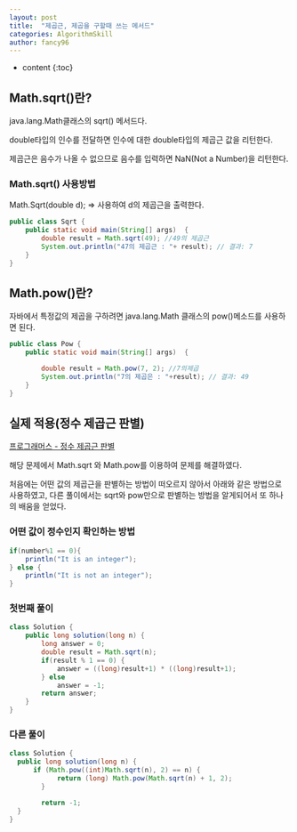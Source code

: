 ```yaml
---
layout: post
title:  "제곱근, 제곱을 구할때 쓰는 메서드"
categories: AlgorithmSkill
author: fancy96
---
```

* content
{:toc}

## Math.sqrt()란?

java.lang.Math클래스의 sqrt() 메서드다.

double타입의 인수를 전달하면 인수에 대한 double타입의 제곱근 값을 리턴한다.

제곱근은 음수가 나올 수 없으므로 음수를 입력하면 NaN(Not a Number)을 리턴한다.

### Math.sqrt() 사용방법

Math.Sqrt(double d); ⇒ 사용하여 d의 제곱근을 출력한다.

``` java
public class Sqrt {
    public static void main(String[] args)  {
        double result = Math.sqrt(49); //49의 제곱근
        System.out.println("47의 제곱근 : "+ result); // 결과: 7
    }
}
```

## Math.pow()란?

자바에서 특정값의 제곱을 구하려면 java.lang.Math 클래스의 pow()메소드를 사용하면 된다.

``` java
public class Pow {
    public static void main(String[] args)  {

        double result = Math.pow(7, 2); //7의제곱
        System.out.println("7의 제곱은 : "+result); // 결과: 49
    }
}
```

## 실제 적용(정수 제곱근 판별)

[프로그래머스 - 정수 제곱근 판별](https://school.programmers.co.kr/learn/courses/30/lessons/12934)

해당 문제에서 Math.sqrt 와 Math.pow를 이용하여 문제를 해결하였다.

처음에는 어떤 값의 제곱근을 판별하는 방법이 떠오르지 않아서 아래와 같은 방법으로 사용하였고, 다른 풀이에서는 sqrt와 pow만으로 판별하는 방법을 알게되어서 또 하나의 배움을 얻었다.

### 어떤 값이 정수인지 확인하는 방법

``` java
if(number%1 == 0){
	println("It is an integer");
} else {
	println("It is not an integer");
}
```

### 첫번째 풀이

``` java
class Solution {
    public long solution(long n) {
        long answer = 0;
        double result = Math.sqrt(n);
        if(result % 1 == 0) {
            answer = ((long)result+1) * ((long)result+1);
        } else 
            answer = -1;
        return answer;
    }
}
```

### 다른 풀이

``` java
class Solution {
  public long solution(long n) {
      if (Math.pow((int)Math.sqrt(n), 2) == n) {
            return (long) Math.pow(Math.sqrt(n) + 1, 2);
        }

        return -1;
  }
}
```